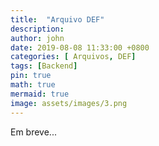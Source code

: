 ```yaml
---
title:  "Arquivo DEF"
description: 
author: john
date: 2019-08-08 11:33:00 +0800
categories: [ Arquivos, DEF]
tags: [Backend]
pin: true
math: true
mermaid: true
image: assets/images/3.png
---
```

Em breve...